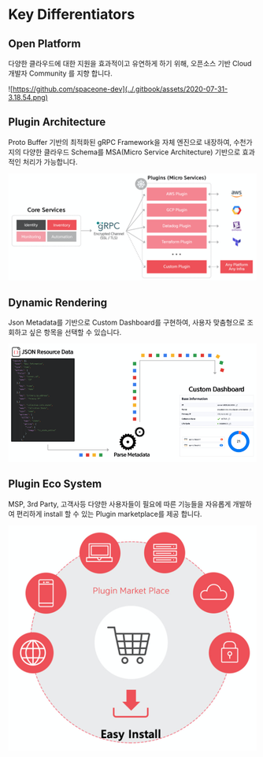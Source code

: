 # Key Differentiators

## Open Platform

다양한 클라우드에 대한 지원을 효과적이고 유연하게 하기 위해, 오픈소스 기반 Cloud 개발자 Community 를 지향 합니다.    

![https://github.com/spaceone-dev](../.gitbook/assets/2020-07-31-3.18.54.png)

## Plugin Architecture

Proto Buffer 기반의 최적화된 gRPC Framework을 자체 엔진으로 내장하여, 수천가지의 다양한 클라우드 Schema를 MSA\(Micro Service Architecture\) 기반으로 효과적인 처리가 가능합니다. 

![](../.gitbook/assets/2020-07-31-3.23.50.png)

## Dynamic Rendering

Json Metadata를 기반으로 Custom Dashboard를 구현하여, 사용자 맞춤형으로 조회하고 싶은 항목을 선택할 수 있습니다. 

![](../.gitbook/assets/2020-07-31-3.25.39.png)

### 

## Plugin Eco System

MSP, 3rd Party, 고객사등 다양한 사용자들이 필요에 따른 기능들을 자유롭게 개발하여 편리하게 install 할 수 있는 Plugin marketplace를 제공 합니다.

![](../.gitbook/assets/2020-07-31-3.29.34.png)

